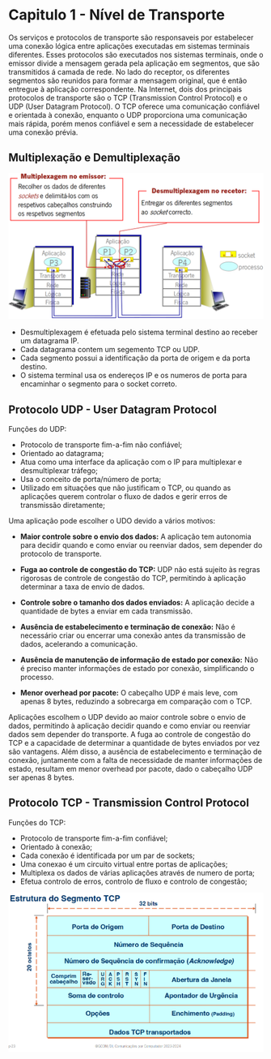 # Capitulo 1 - Nível de Transporte

Os serviços e protocolos de transporte são responsaveis por estabelecer uma conexão lógica entre aplicações executadas em sistemas terminais diferentes. Esses protocolos são executados nos sistemas terminais, onde o emissor divide a mensagem gerada pela aplicação em segmentos, que são transmitidos á camada de rede. No lado do receptor, os diferentes segmentos são reunidos para formar a mensagem original, que é então entregue à aplicação correspondente. Na Internet, dois dos principais protocolos de transporte são o TCP (Transmission Control Protocol) e o UDP (User Datagram Protocol). O TCP oferece uma comunicação confiável e orientada à conexão, enquanto o UDP proporciona uma comunicação mais rápida, porém menos confiável e sem a necessidade de estabelecer uma conexão prévia.

## Multiplexação e Demultiplexação

![Multiplexação e Desmultiplexação](img/multi.png)

 - Desmultiplexagem é efetuada pelo sistema terminal destino ao receber um datagrama IP.
 - Cada datagrama contem um segemento TCP ou UDP.
 - Cada segmento possui a identificação da porta de origem e da porta destino.
 - O sistema terminal usa os endereços IP e os numeros de porta para encaminhar o segmento para o socket correto.

## Protocolo UDP - User Datagram Protocol

Funções do UDP:
 - Protocolo de transporte fim-a-fim não confiável;
 - Orientado ao datagrama;
 - Atua como uma interface da aplicação com o IP para multiplexar e desmultiplexar tráfego;
 - Usa o conceito de porta/número de porta;
 - Utilizado em situações que não justificam o TCP, ou quando as aplicações querem controlar o fluxo de dados e gerir erros de transmissão diretamente;

Uma aplicação pode escolher o UDO devido a vários motivos:

 - **Maior controle sobre o envio dos dados:** A aplicação tem autonomia para decidir quando e como enviar ou reenviar dados, sem depender do protocolo de transporte.

 - **Fuga ao controle de congestão do TCP:** UDP não está sujeito às regras rigorosas de controle de congestão do TCP, permitindo à aplicação determinar a taxa de envio de dados.

 - **Controle sobre o tamanho dos dados enviados:** A aplicação decide a quantidade de bytes a enviar em cada transmissão.

 - **Ausência de estabelecimento e terminação de conexão:** Não é necessário criar ou encerrar uma conexão antes da transmissão de dados, acelerando a comunicação.

 - **Ausência de manutenção de informação de estado por conexão:** Não é preciso manter informações de estado por conexão, simplificando o processo.

 - **Menor overhead por pacote:** O cabeçalho UDP é mais leve, com apenas 8 bytes, reduzindo a sobrecarga em comparação com o TCP.

Aplicações escolhem o UDP devido ao maior controle sobre o envio de dados, permitindo à aplicação decidir quando e como enviar ou reenviar dados sem depender do transporte. A fuga ao controle de congestão do TCP e a capacidade de determinar a quantidade de bytes enviados por vez são vantagens. Além disso, a ausência de estabelecimento e terminação de conexão, juntamente com a falta de necessidade de manter informações de estado, resultam em menor overhead por pacote, dado o cabeçalho UDP ser apenas 8 bytes.


## Protocolo TCP - Transmission Control Protocol

Funções do TCP:
 - Protocolo de transporte fim-a-fim confiável;
 - Orientado à conexão;
 - Cada conexão é identificada por um par de sockets;
 - Uma conexao é um circuito virtual entre portas de aplicações;
 - Multiplexa os dados de várias aplicações através de numero de porta;
 - Efetua controlo de erros, controlo de fluxo e controlo de congestão;

![TCP](img/TCP_data.png)